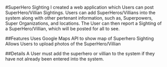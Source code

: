 #SuperHero Sighting
I created a web application which Users can post SuperHero/Villian Sightings. Users can add SuperHeros/Villians into the system along with other pertenant information, 
such as, Superpowers, Super Organizations, and locations. The User can then report a Sighting of a SuperHero/Villian, which will be posted for all to see.

##Features
Uses Google Maps API to show map of Superhero Sighting
Allows Users to upload photos of the SuperHero/Villian

##Details
A User must add the superhero or villian to the system if they have not already been entered into the system.
